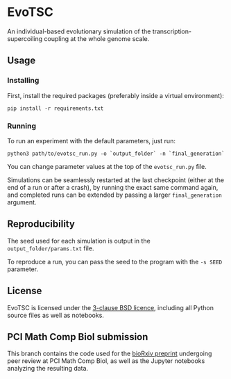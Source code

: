 # EvoTSC

An individual-based evolutionary simulation of the transcription-supercoiling coupling at the whole genome scale.

## Usage

### Installing

First, install the required packages (preferably inside a virtual environment):
```
pip install -r requirements.txt
```

### Running

To run an experiment with the default parameters, just run:
```
python3 path/to/evotsc_run.py -o `output_folder` -n `final_generation`
```

You can change parameter values at the top of the `evotsc_run.py` file.

Simulations can be seamlessly restarted at the last checkpoint (either at the end of a run or after a crash), by running the exact same command again, and completed runs can be extended by passing a larger `final_generation` argument.

## Reproducibility

The seed used for each simulation is output in the `output_folder/params.txt` file.

To reproduce a run, you can pass the seed to the program with the `-s SEED` parameter.

## License

EvoTSC is licensed under the [3-clause BSD licence](./LICENSE.txt), including all Python source files as well as notebooks.

## PCI Math Comp Biol submission

This branch contains the code used for the [bioRxiv preprint](https://www.biorxiv.org/content/10.1101/2022.09.23.509185v2) undergoing peer review at PCI Math Comp Biol, as well as the Jupyter notebooks analyzing the resulting data.
